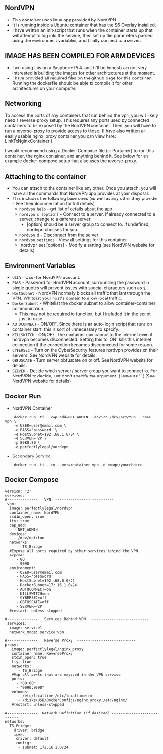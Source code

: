 ## NordVPN 

* This container uses linux app provided by NordVPN
* It is running inside a Ubuntu container that has the S6 Overlay installed. 
* I have written an init-script that runs when the container starts up that will attempt to log into the service, then set up the parameters passed using the environment variables, and finally connect to a server. 

## IMAGE HAS BEEN COMPILED FOR ARM DEVICES
* I am using this on a Raspberry Pi 4. and (I'll be honest) am not very interested in building the images for other architectures at the moment.
* I have provided all required files on the github page for this container. Running the dockerfile should be able to compile it for other architectures on your computer. 

## Networking

To access the ports of any containers that run behind the vpn, you will likely need a reverse-proxy setup. This requires any ports used by connected containers to be exposed by the NordVPN container. Then, you will have to run a reverse-proxy to provide access to those. (I have also written an easily usable nginx_proxy container you can view here:  LinkToNginxContainer )

I would recommend using a Docker-Compose file (or Portainer) to run this container, the nginx container, and anything behind it. See below for an example docker-compose setup that also uses the reverse-proxy.

## Attaching to the container
* You can attach to the container like any other. Once you attach, you will have all the commands that NordVPN app provides at your disposal. 
* This includes the following base ones (as well as any other they provide - See their documentation for full details)
  * `nordvpn help` - get list of details about the app
  * `nordvpn c [option]` - Connect to a server. If already connected to a server, change to a different server.
       * [option] should be a server group to connect to. If undefined, nordvpn chooses for you.
  * `nordvpn d` - Disconnect from the server
  * `nordvpn settings` - View all settings for this container
  * `nordvpn set [options] - Modify a setting (see NordVPN website for details)
		
## Environment Variables

* `USER`     - User for NordVPN account.
* `PASS`     - Password for NordVPN account, surrounding the password in single quotes will prevent issues with special characters such as `$`.
* `HostSubnet`     - NordVPN normally blocks all traffic that isnt through the VPN. Whitelist your host's domain to allow local traffic.
* `DockerSubnet`     - Whitelist the docker subnet to allow container-container communication.
    * This may not be required to function, but I included it in the script just in case.
* `AUTOCONNECT`     - ON/OFF. Since there is an auto-login script that runs on container start, this is sort of unnecessary to specify.
* `KILLSWITCH`     - ON/OFF. The container can cannot to the internet even if nordvpn becomes disconnected. Setting this to 'ON' kills this internet connection if the connection becomes disconnected for some reason.
* `CYBERSEC`     - Turn on the CyberSecurity features nordvpn provides on their servers. See NordVPN website for details.
* `OBFUSCATE`     - Turn server obfuscate on or off. See NordVPN website for details.
* `SERVER`     - Decide which server / server group you want to connect to. For NordVPN to decide, just don't specify the argument. ( leave as '' ) (See NordVPN website for details) 

## Docker Run

* NordVPN Container
```
    docker run -ti --cap-add=NET_ADMIN --device /dev/net/tun --name vpn \
    -e USER=user@email.com \
    -e PASS='pas$word' \
    -e HostSubnet=192.168.1.0/24 \
    -e SERVER=P2P \
    -p 8080:80 \
    -d perfectlylegal/nordvpn
```
* Secondary Service
```
    docker run -ti --rm --net=container:vpn -d image/yourchoice
```

## Docker Compose

```
version: '2'
services:   
#--------------   VPN  ---------------------------
 vpn:
  image: perfectlylegal/nordvpn
  container_name: NordVPN
  stdin_open: true
  tty: true
  cap_add:
    - NET_ADMIN
  devices:
    - /dev/net/tun
  networks:
      - TS_Bridge
  #Expose all ports required by other services behind the VPN
  expose:
     - 80
     - 9090
  environment:
     - USER=user@email.com
     - PASS='pas$word'
     - HostSubnet=192.168.0.0/24
     - DockerSubnet=172.16.1.0/24
     - AUTOCONNECT=on
     - KILLSWITCH=on
     - CYBERSEC=off
     - OBFUSCATE=off
     - SERVER=P2P
  #restart: unless-stopped

#--------------   Services Behind VPN  ---------------------------
 service1:
  image: service1
  network_mode: service:vpn

#--------------   Reverse Proxy  ---------------------------
proxy:
   image: perfectlylegal/nginx_proxy
   container_name: ReverseProxy
   stdin_open: true
   tty: true
   networks:
      - TS_Bridge
   #Map all ports that are exposed in the VPN service
   ports:
     - "80:80" 
     - "9090:9090"
   volumes:
      - /etc/localtime:/etc/localtime:ro
      - /disks/USB/DockerConfigs/nginx_proxy:/etc/nginx/
   #restart: unless-stopped

#--------------  Network Definition (if desired) ---------------------------
networks:
  TS_Bridge:
    driver: bridge
    ipam:
     driver: default
     config:
      - subnet: 172.16.1.0/24

```
